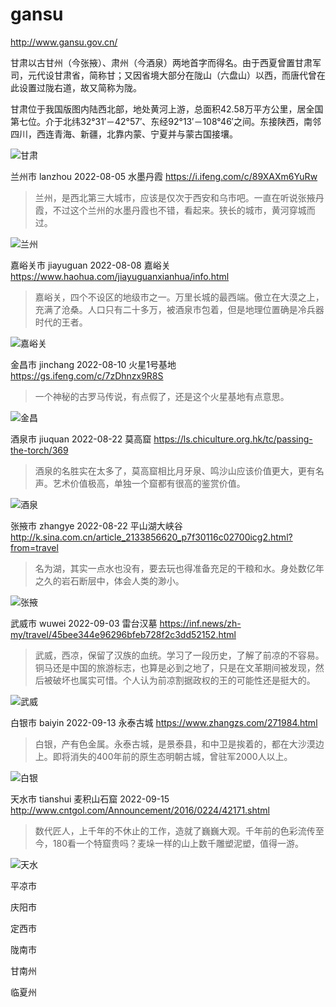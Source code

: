 # gansu

http://www.gansu.gov.cn/

甘肃以古甘州（今张掖）、肃州（今酒泉）两地首字而得名。由于西夏曾置甘肃军司，元代设甘肃省，简称甘；又因省境大部分在陇山（六盘山）以西，而唐代曾在此设置过陇右道，故又简称为陇。

甘肃位于我国版图内陆西北部，地处黄河上游，总面积42.58万平方公里，居全国第七位。介于北纬32°31′－42°57′、东经92°13′－108°46′之间。东接陕西，南邻四川，西连青海、新疆，北靠内蒙、宁夏并与蒙古国接壤。

![甘肃](gansu.jpeg)

兰州市 lanzhou 2022-08-05 水墨丹霞 https://i.ifeng.com/c/89XAXm6YuRw

> 兰州，是西北第三大城市，应该是仅次于西安和乌市吧。一直在听说张掖丹霞，不过这个兰州的水墨丹霞也不错，看起来。狭长的城市，黄河穿城而过。

![兰州](lanzhou.jpeg)

嘉峪关市 jiayuguan 2022-08-08 嘉峪关 https://www.haohua.com/jiayuguanxianhua/info.html

> 嘉峪关，四个不设区的地级市之一。万里长城的最西端。傲立在大漠之上，充满了沧桑。人口只有二十多万，被酒泉市包着，但是地理位置确是冷兵器时代的王者。

![嘉峪关](jiayuguan.jpeg)

金昌市 jinchang 2022-08-10 火星1号基地 https://gs.ifeng.com/c/7zDhnzx9R8S

> 一个神秘的古罗马传说，有点假了，还是这个火星基地有点意思。

![金昌](jinchang.jpeg)

酒泉市 jiuquan 2022-08-22 莫高窟 https://ls.chiculture.org.hk/tc/passing-the-torch/369

> 酒泉的名胜实在太多了，莫高窟相比月牙泉、鸣沙山应该价值更大，更有名声。艺术价值极高，单独一个窟都有很高的鉴赏价值。

![酒泉](jiuquan.jpeg)

张掖市 zhangye 2022-08-22 平山湖大峡谷 http://k.sina.com.cn/article_2133856620_p7f30116c02700icg2.html?from=travel

> 名为湖，其实一点水也没有，要去玩也得准备充足的干粮和水。身处数亿年之久的岩石断层中，体会人类的渺小。

![张掖](zhangye.jpeg)

武威市 wuwei 2022-09-03 雷台汉墓 https://inf.news/zh-my/travel/45bee344e96296bfeb728f2c3dd52152.html

> 武威，西凉，保留了汉族的血统。学习了一段历史，了解了前凉的不容易。铜马还是中国的旅游标志，也算是必到之地了，只是在文革期间被发现，然后被破坏也属实可惜。个人认为前凉割据政权的王的可能性还是挺大的。

![武威](wuwei.jpeg)

白银市 baiyin 2022-09-13 永泰古城 https://www.zhangzs.com/271984.html

> 白银，产有色金属。永泰古城，是景泰县，和中卫是挨着的，都在大沙漠边上。即将消失的400年前的原生态明朝古城，曾驻军2000人以上。

![白银](baiyin.jpeg)

天水市 tianshui 麦积山石窟 2022-09-15 http://www.cntgol.com/Announcement/2016/0224/42171.shtml

> 数代匠人，上千年的不休止的工作，造就了巍巍大观。千年前的色彩流传至今，180看一个特窟贵吗？麦垛一样的山上数千雕塑泥塑，值得一游。

![天水](tianshui.jpeg)

平凉市

庆阳市

定西市

陇南市

甘南州

临夏州